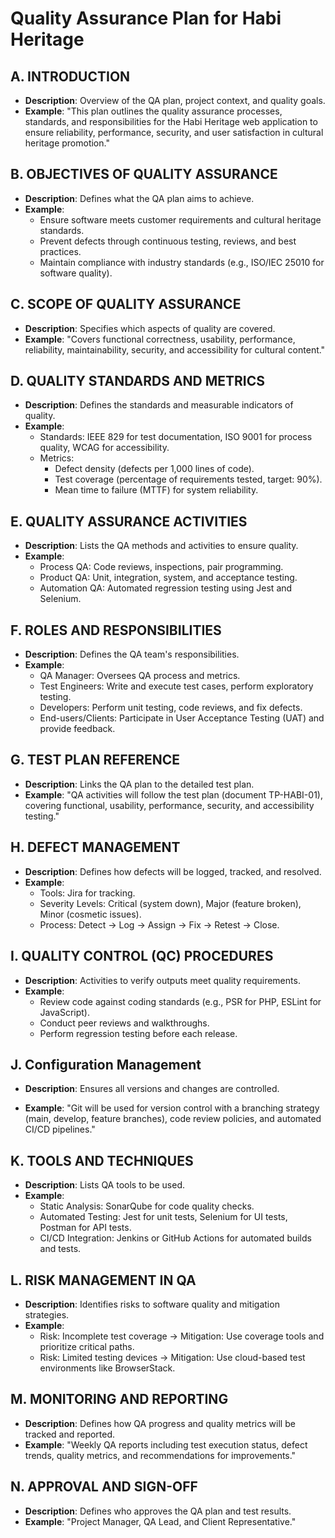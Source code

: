 # Quality Assurance Plan for Habi Heritage

## A. INTRODUCTION
- **Description**: Overview of the QA plan, project context, and quality goals.
- **Example**: "This plan outlines the quality assurance processes, standards, and responsibilities for the Habi Heritage web application to ensure reliability, performance, security, and user satisfaction in cultural heritage promotion."

## B. OBJECTIVES OF QUALITY ASSURANCE
- **Description**: Defines what the QA plan aims to achieve.
- **Example**:
  - Ensure software meets customer requirements and cultural heritage standards.
  - Prevent defects through continuous testing, reviews, and best practices.
  - Maintain compliance with industry standards (e.g., ISO/IEC 25010 for software quality).

## C. SCOPE OF QUALITY ASSURANCE
- **Description**: Specifies which aspects of quality are covered.
- **Example**: "Covers functional correctness, usability, performance, reliability, maintainability, security, and accessibility for cultural content."

## D. QUALITY STANDARDS AND METRICS
- **Description**: Defines the standards and measurable indicators of quality.
- **Example**:
  - Standards: IEEE 829 for test documentation, ISO 9001 for process quality, WCAG for accessibility.
  - Metrics:
    - Defect density (defects per 1,000 lines of code).
    - Test coverage (percentage of requirements tested, target: 90%).
    - Mean time to failure (MTTF) for system reliability.

## E. QUALITY ASSURANCE ACTIVITIES
- **Description**: Lists the QA methods and activities to ensure quality.
- **Example**:
  - Process QA: Code reviews, inspections, pair programming.
  - Product QA: Unit, integration, system, and acceptance testing.
  - Automation QA: Automated regression testing using Jest and Selenium.

## F. ROLES AND RESPONSIBILITIES
- **Description**: Defines the QA team's responsibilities.
- **Example**:
  - QA Manager: Oversees QA process and metrics.
  - Test Engineers: Write and execute test cases, perform exploratory testing.
  - Developers: Perform unit testing, code reviews, and fix defects.
  - End-users/Clients: Participate in User Acceptance Testing (UAT) and provide feedback.

## G. TEST PLAN REFERENCE
- **Description**: Links the QA plan to the detailed test plan.
- **Example**: "QA activities will follow the test plan (document TP-HABI-01), covering functional, usability, performance, security, and accessibility testing."

## H. DEFECT MANAGEMENT
- **Description**: Defines how defects will be logged, tracked, and resolved.
- **Example**:
  - Tools: Jira for tracking.
  - Severity Levels: Critical (system down), Major (feature broken), Minor (cosmetic issues).
  - Process: Detect → Log → Assign → Fix → Retest → Close.

## I. QUALITY CONTROL (QC) PROCEDURES
- **Description**: Activities to verify outputs meet quality requirements.
- **Example**:
  - Review code against coding standards (e.g., PSR for PHP, ESLint for JavaScript).
  - Conduct peer reviews and walkthroughs.
  - Perform regression testing before each release.

## J. Configuration Management
- **Description**: Ensures all versions and changes are controlled.

- **Example**: "Git will be used for version control with a branching strategy (main, develop, feature branches), code review policies, and automated CI/CD pipelines."

## K. TOOLS AND TECHNIQUES
- **Description**: Lists QA tools to be used.
- **Example**:
  - Static Analysis: SonarQube for code quality checks.
  - Automated Testing: Jest for unit tests, Selenium for UI tests, Postman for API tests.
  - CI/CD Integration: Jenkins or GitHub Actions for automated builds and tests.

## L. RISK MANAGEMENT IN QA
- **Description**: Identifies risks to software quality and mitigation strategies.
- **Example**:
  - Risk: Incomplete test coverage → Mitigation: Use coverage tools and prioritize critical paths.
  - Risk: Limited testing devices → Mitigation: Use cloud-based test environments like BrowserStack.

## M. MONITORING AND REPORTING
- **Description**: Defines how QA progress and quality metrics will be tracked and reported.
- **Example**: "Weekly QA reports including test execution status, defect trends, quality metrics, and recommendations for improvements."

## N. APPROVAL AND SIGN-OFF
- **Description**: Defines who approves the QA plan and test results.
- **Example**: "Project Manager, QA Lead, and Client Representative."